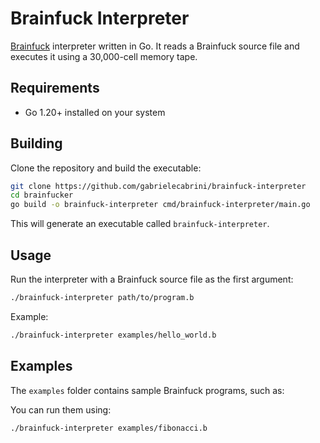 # Brainfuck Interpreter

[Brainfuck](https://wikipedia.org/wiki/Brainfuck) interpreter written in Go. It reads a Brainfuck source file and executes it using a 30,000-cell memory tape.

## Requirements

* Go 1.20+ installed on your system

## Building

Clone the repository and build the executable:

```bash
git clone https://github.com/gabrielecabrini/brainfuck-interpreter
cd brainfucker
go build -o brainfuck-interpreter cmd/brainfuck-interpreter/main.go
```

This will generate an executable called `brainfuck-interpreter`.

## Usage

Run the interpreter with a Brainfuck source file as the first argument:

```bash
./brainfuck-interpreter path/to/program.b
```

Example:

```bash
./brainfuck-interpreter examples/hello_world.b
```

## Examples

The `examples` folder contains sample Brainfuck programs, such as:

You can run them using:

```bash
./brainfuck-interpreter examples/fibonacci.b
```
